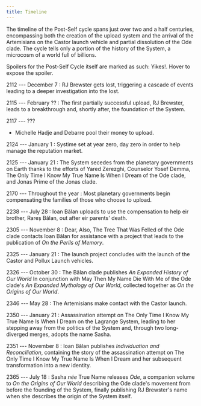 ```yaml
---
title: Timeline
---
```


The timeline of the Post-Self cycle spans just over two and a half centuries, encompassing both the creation of the upload system and the arrival of the Artemisians on the Castor launch vehicle and partial dissolution of the Ode clade. The cycle tells only a portion of the history of the System, a microcosm of a world full of billions.

Spoilers for the Post-Self Cycle itself are marked as such: <span class="spoiler">Yikes!</span><i class="spoiler-warn"></i>. Hover to expose the spoiler.

2112 --- December 7
:   RJ Brewster gets lost, triggering a cascade of events leading to a deeper investigation into the lost.

2115 --- February ??
:   The first partially successful upload, <span class="spoiler">RJ Brewster,</span><i class="spoiler-warn"></i> leads to a breakthrough and, shortly after, the foundation of the System.

2117 --- ???
*   Michelle Hadje and Debarre pool their money to upload.

2124 --- January 1
:   Systime set at year zero, day zero in order to help manage the reputation market.

2125 --- January 21
:   The System secedes from the planetary governments on Earth thanks to the efforts of Yared Zerezghi, Counselor Yosef Demma, The Only Time I Know My True Name Is When I Dream of the Ode clade, and Jonas Prime of the Jonas clade.

2170 --- Throughout the year
:   Most planetary governments begin compensating the families of those who choose to upload.

2238 --- July 28
:   Ioan Bălan uploads to use the compensation to help eir brother, Rareș Bălan, out after eir parents' death.

2305 --- November 8
:   Dear, Also, The Tree That Was Felled of the Ode clade contacts Ioan Bălan for assistance with a project that leads to the publication of *On the Perils of Memory*.

2325 --- January 21
:   The launch project concludes with the launch of the Castor and Pollux Launch vehicles.

2326 --- October 30
:   The Bălan clade publishes *An Expanded History of Our World* In conjunction with May Then My Name Die With Me of the Ode clade's *An Expanded Mythology of Our World*, collected together as *On the Origins of Our World*.

2346 --- May 28
:   The Artemisians make contact with the Castor launch.

2350 --- January 21
:   Assassination attempt on <span class="spoiler">The Only Time I Know My True Name Is When I Dream</span><i class="spoiler-warn"></i> on the Lagrange System, leading to her stepping away from the politics of the System and, through <span class="spoiler">two long-diverged merges, adopts the name Sasha</span><i class="spoiler-warn"></i>.

2351 --- November 8
:   Ioan Bălan publishes *Individuation and Reconciliation*, containing the story of the assassination attempt on <span class="spoiler">The Only Time I Know My True Name Is When I Dream</span><i class="spoiler-warn"></i> and her subsequent transformation into a new identity.

2365 --- July 18
:   <span class="spoiler">Sasha *née* True Name</span><i class="spoiler-warn"></i> releases *Ode*, a companion volume to *On the Origins of Our World* describing the Ode clade's movement from before the founding of the System, finally publishing <span class="spoiler">RJ Brewster's</span><i class="spoiler-warn"></i> name when she describes the origin of the System itself.

